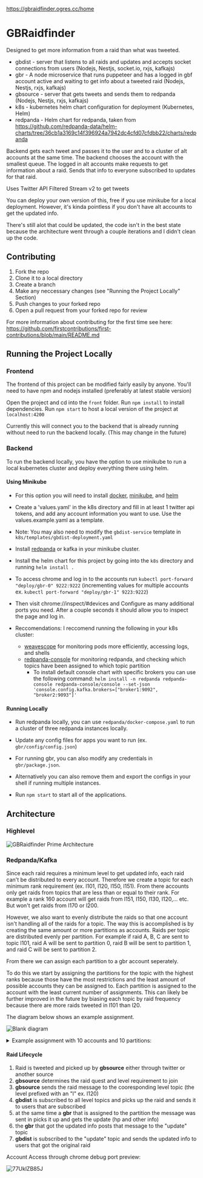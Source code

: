 https://gbraidfinder.ogres.cc/home

# GBRaidfinder

Designed to get more information from a raid than what was tweeted.

* gbdist - server that listens to all raids and updates and accepts socket connections from users (Nodejs, Nestjs, socket.io, rxjs, kafkajs)
* gbr - A node microservice that runs puppeteer and has a logged in gbf account active and waiting to get info about a tweeted raid (Nodejs, Nestjs, rxjs, kafkajs)
* gbsource - server that gets tweets and sends them to redpanda (Nodejs, Nestjs, rxjs, kafkajs)
* k8s - kubernetes helm chart configuration for deployment (Kubernetes, Helm)
* redpanda - Helm chart for redpanda, taken from https://github.com/redpanda-data/helm-charts/tree/36cb1a3169c14f396924a7942dc4cfd07cfdbb22/charts/redpanda

Backend gets each tweet and passes it to the user and to a cluster of alt accounts at the same time. The backend chooses the account with the smallest queue.
The logged in alt accounts make requests to get information about a raid. Sends that info to everyone subscribed to updates for that raid.

Uses Twitter API Filtered Stream v2 to get tweets

You can deploy your own version of this, free if you use minikube for a local deployment. However, it's kinda pointless if you don't have alt accounts to get the updated info.

There's still alot that could be updated, the code isn't in the best state because the architecture went through a couple iterations and I didn't clean up the code.

## Contributing

1. Fork the repo
2. Clone it to a local directory
3. Create a branch
4. Make any neccessary changes (see "Running the Project Locally" Section)
5. Push changes to your forked repo
6. Open a pull request from your forked repo for review

For more information about contributing for the first time see here: https://github.com/firstcontributions/first-contributions/blob/main/README.md

## Running the Project Locally

### Frontend

The frontend of this project can be modified fairly easily by anyone.
You'll need to have npm and nodejs installed (preferably at latest stable version)

Open the project and cd into the `front` folder.
Run `npm install` to install dependencies. 
Run `npm start` to host a local version of the project at `localhost:4200`

Currently this will connect you to the backend that is already running without need to run the backend locally. (This may change in the future)

### Backend

To run the backend locally, you have the option to use minikube to run a local kubernetes cluster and deploy everything there using helm.

#### Using Minikube

* For this option you will need to install [docker](https://docs.docker.com/get-docker/), [minikube](https://minikube.sigs.k8s.io/docs/start/), and [helm](https://helm.sh/docs/intro/install/)

* Create a 'values.yaml' in the k8s directory and fill in at least 1 twitter api tokens, and add any account information you want to use. Use the values.example.yaml as a template.

* Note: You may also need to modify the `gbdist-service` template in `k8s/templates/gbdist-deployment.yaml`

* Install [redpanda](https://docs.redpanda.com/docs/platform/quickstart/kubernetes-qs-dev/) or kafka in your minikube cluster. 

* Install the helm chart for this project by going into the `k8s` directory and running `helm install .`

* To access chrome and log in to the accounts run `kubectl port-forward "deploy/gbr-0" 9222:9222` (incrementing values for multiple accounts ex. `kubectl port-forward "deploy/gbr-1" 9223:9222`)

* Then visit chrome://inspect/#devices and Configure as many additional ports you need. After a couple seconds it should allow you to inspect the page and log in.

* Reccomendations: I reccomend running the following in your k8s cluster: 
  * [weavescope](https://www.weave.works/docs/scope/latest/installing/#k8s) for monitoring pods more efficiently, accessing logs, and shells
  * [redpanda-console](https://github.com/redpanda-data/console/tree/master/helm) for monitoring redpanda, and checking which topics have been assigned to which topic partition
    * To install default console chart with specific brokers you can use the following command: `helm install -n redpanda redpanda-console redpanda-console/console --set-json 'console.config.kafka.brokers=["broker1:9092", "broker2:9093"]'`

#### Running Locally

* Run redpanda locally, you can use `redpanda/docker-compose.yaml` to run a cluster of three redpanda instances locally.

* Update any config files for apps you want to run (ex. `gbr/config/config.json`)

* For running gbr, you can also modify any credentials in `gbr/package.json`. 

* Alternatively you can also remove them and export the configs in your shell if running multiple instances.

* Run `npm start` to start all of the applications.

## Architecture

### Highlevel
![GBRaidfinder Prime Architecture](https://user-images.githubusercontent.com/7328874/203427171-1a6f3a73-b428-4218-a626-b74b1c75ee62.png)

### Redpanda/Kafka

Since each raid requires a minimum level to get updated info, each raid can't be distributed to every account. Therefore we create a topic for each minimum rank requirement (ex. l101, l120, l150, l151). From there accounts only get raids from topics that are less than or equal to their rank. For example a rank 160 account will get raids from l151, l150, l130, l120,... etc. But won't get raids from l170 or l200.

However, we also want to evenly distribute the raids so that one account isn't handling all of the raids for a topic. The way this is accomplished is by creating the same amount or more partitions as accounts. Raids per topic are distributed evenly per partition. For example if raid A, B, C are sent to topic l101, raid A will be sent to partition 0, raid B will be sent to partition 1, and raid C will be sent to partition 2.

From there we can assign each partition to a gbr account seperately.

To do this we start by assigning the partitions for the topic with the highest ranks because those have the most restrictions and the least amount of possible accounts they can be assigned to. Each partition is assigned to the account with the least current number of assignments. This can likely be further improved in the future by biasing each topic by raid frequency because there are more raids tweeted in l101 than l20.

The diagram below shows an example assignment.

![Blank diagram](https://user-images.githubusercontent.com/7328874/203601827-09d25dc3-28cc-4409-8087-19afc6d7b4af.png)

<details>
  <summary>
    Example assignment with 10 accounts and 10 partitions:
  </summary>
<pre>
{
  'gbr-217-9830eabc-c9ea-4ef6-a28f-12c52bc124d0': {
    l200: [ 0, 2, 4, 6, 8 ],
    l150: [ 5 ],
    l130: [ 8 ],
    l80: [ 0 ],
    l40: [ 0 ],
    l30: [ 0 ],
    l20: [ 0 ]
  },
  'gbr-206-e026fbbe-f3e9-4f18-bc87-60fe1948465d': {
    l200: [ 1, 3, 5, 7, 9 ],
    l150: [ 6 ],
    l130: [ 9 ],
    l80: [ 1 ],
    l40: [ 1 ],
    l30: [ 1 ],
    l20: [ 1 ]
  },
  'gbr-187-16dee2e3-f22d-43c8-a812-80287610c0d2': {
    l170: [ 0, 4, 8 ],
    l151: [ 5 ],
    l150: [ 0, 7 ],
    l101: [ 2 ],
    l80: [ 2 ],
    l40: [ 2 ],
    l30: [ 2 ],
    l20: [ 2 ]
  },
  'gbr-179-7b89d143-f49b-4dec-a827-b8c134d07e0d': {
    l170: [ 1, 5, 9 ],
    l151: [ 6 ],
    l150: [ 1, 8 ],
    l101: [ 3 ],
    l80: [ 3 ],
    l40: [ 3 ],
    l30: [ 3 ],
    l20: [ 3 ]
  },
  'gbr-178-0bad5d7d-afe6-4920-91a7-ec62d158b725': {
    l170: [ 2, 6 ],
    l151: [ 2, 7 ],
    l150: [ 2, 9 ],
    l101: [ 4 ],
    l80: [ 4 ],
    l40: [ 4 ],
    l30: [ 4 ],
    l20: [ 4 ]
  },
  'gbr-175-c98b2cca-96a8-4f7e-b970-7800a54a2c3e': {
    l170: [ 3, 7 ],
    l151: [ 3, 8 ],
    l150: [ 3 ],
    l130: [ 5 ],
    l101: [ 5 ],
    l80: [ 5 ],
    l40: [ 5 ],
    l30: [ 5 ],
    l20: [ 5 ]
  },
  'gbr-161-37fee068-9c72-469c-94af-114c3d79d7d2': {
    l151: [ 0, 1, 4, 9 ],
    l150: [ 4 ],
    l130: [ 6 ],
    l101: [ 6 ],
    l80: [ 6 ],
    l40: [ 6 ],
    l30: [ 6 ],
    l20: [ 6 ]
  },
  'gbr-146-879e9ad4-8f9c-4dac-a8df-3b759ca454a5': {
    l130: [ 0, 1, 2, 3, 4, 7 ],
    l101: [ 7 ],
    l80: [ 7 ],
    l40: [ 7 ],
    l30: [ 7 ],
    l20: [ 7 ]
  },
  'gbr-126-0657a470-1bf6-4520-982e-2875d89da7c9': {
    l120: [ 0, 2, 4, 6, 8 ],
    l101: [ 0, 8 ],
    l80: [ 8 ],
    l40: [ 8 ],
    l30: [ 8 ],
    l20: [ 8 ]
  },
  'gbr-120-a1f296e4-2f47-4834-bcf2-38c431406019': {
    l120: [ 1, 3, 5, 7, 9 ],
    l101: [ 1, 9 ],
    l80: [ 9 ],
    l40: [ 9 ],
    l30: [ 9 ],
    l20: [ 9 ]
  }
}
</pre>
</details>


#### Raid Lifecycle
1. Raid is tweeted and picked up by **gbsource** either through twitter or another source
2. **gbsource** determines the raid quest and level requirement to join
3. **gbsource** sends the raid message to the cooresponding level topic (the level prefixed with an "l" ex. l120)
4. **gbdist** is subscribed to all level topics and picks up the raid and sends it to users that are subscribed
5. at the same time a **gbr** that is assigned to the partition the message was sent in picks it up and gets the update (hp and other info)
6. the **gbr** that got the updated info posts that message to the "update" topic
7. **gbdist** is subscribed to the "update" topic and sends the updated info to users that got the original raid

Account Access through chrome debug port preview:

![77UklZB85J](https://user-images.githubusercontent.com/7328874/200845657-eea8cc8f-021c-40e5-ad83-507d175f4bd9.gif)
